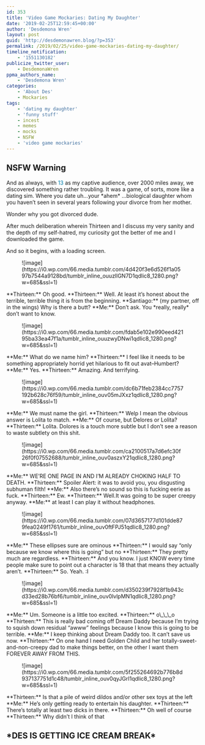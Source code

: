 ```yaml
---
id: 353
title: 'Video Game Mockaries: Dating My Daughter'
date: '2019-02-25T12:59:45+00:00'
author: 'Desdemona Wren'
layout: post
guid: 'http://desdemonawren.blog/?p=353'
permalink: /2019/02/25/video-game-mockaries-dating-my-daughter/
timeline_notification:
    - '1551130182'
publicize_twitter_user:
    - DesdemonaWren
ppma_authors_name:
    - 'Desdemona Wren'
categories:
    - 'About Des'
    - Mockaries
tags:
    - 'dating my daughter'
    - 'funny stuff'
    - incest
    - memes
    - mocks
    - NSFW
    - 'video game mockaries'
---
```


## NSFW Warning

And as always, with <font color="#007fac">13 </font>as my captive audience, over 2000 miles away, we discovered something rather troubling. It was a game, of sorts, more like a dating sim. Where you date uh…your \*ahem\* …biological daughter whom you haven’t seen in several years following your divorce from her mother.

Wonder why you got divorced dude.

After much deliberation wherein Thirteen and I discuss my very sanity and the depth of my self-hatred, my curiosity got the better of me and I downloaded the game.

And so it begins, with a loading screen.

<div class="wp-block-image"><figure class="aligncenter">![image](https://i0.wp.com/66.media.tumblr.com/4d420f3e6d526f1a0597b7544a9128bd/tumblr_inline_ouuzllGN7D1qdlic8_1280.png?w=685&ssl=1)</figure></div>**Thirteen:** Oh good.   
**Thirteen:** Well. At least it’s honest about the terrible, terrible thing it is from the beginning.   
**Santiago:** (my partner, off in the wings) Why is there a butt?  
**Me:** Don’t ask. You *really, really* don’t want to know.

<div class="wp-block-image"><figure class="aligncenter">![image](https://i0.wp.com/66.media.tumblr.com/fdab5e102e990eed42195ba33ea47f1a/tumblr_inline_ouuzwyDNwi1qdlic8_1280.png?w=685&ssl=1)</figure></div>**Me:** What do we name him?  
**Thirteen:** I feel like it needs to be something appropriately horrid yet hilarious to fit out avat–Humbert?   
**Me:** Yes.   
**Thirteen:** Amazing. And terrifying.

<div class="wp-block-image"><figure class="aligncenter">![image](https://i0.wp.com/66.media.tumblr.com/dc6b71feb2384cc7757192b628c76f59/tumblr_inline_ouv05mJXxz1qdlic8_1280.png?w=685&ssl=1)</figure></div>**Me:** We must name the girl.  
**Thirteen:**  Welp I mean the obvious answer is Lolita to match.  
**Me:** Of course, but Delores or Lolita?  
**Thirteen:** Lolita. Dolores is a touch more subtle but I don’t see a reason to waste subtlety on this shit.

<div class="wp-block-image"><figure class="aligncenter">![image](https://i0.wp.com/66.media.tumblr.com/ca2100517a7d6efc30f26f0f07552688/tumblr_inline_ouv0aszxY21qdlic8_1280.png?w=685&ssl=1)</figure></div>**Me:** WE’RE ONE PAGE IN AND I’M ALREADY CHOKING HALF TO DEATH.  
**Thirteen:** Spoiler Alert: it was to avoid you, you disgusting subhuman filth!   
**Me:** Also there’s no sound so this is fucking eerie as fuck.   
**Thirteen:**  Ew.   
**Thirteen:** Well.It was going to be super creepy anyway.  
**Me:**  at least I can play it without headphones.

<div class="wp-block-image"><figure class="aligncenter">![image](https://i0.wp.com/66.media.tumblr.com/07d3657177d101dde879fea0249f1761/tumblr_inline_ouv0ftFPJ51qdlic8_1280.png?w=685&ssl=1)</figure></div>**Me:** These ellipses sure are ominous   
**Thirteen:**  I would say “only because we know where this is going” but no   
**Thirteen:**  They pretty much are regardless.  
**Thirteen:**  And you know. I just KNOW every time people make sure to point out a character is 18 that that means they actually aren’t.   
**Thirteen:** So. Yeah. :I

<div class="wp-block-image"><figure class="aligncenter">![image](https://i0.wp.com/66.media.tumblr.com/d350239f7928f1b943cd33ed28b76bf6/tumblr_inline_ouv0lvlpMN1qdlic8_1280.png?w=685&ssl=1)</figure></div>**Me:**  Um. Someone is a little too excited.   
**Thirteen:**  o\_\_\_o   
**Thirteen:**  This is really bad coming off Dream Daddy because I’m trying to squish down residual “awww” feelings because I know this is going to be terrible.   
**Me:**  I keep thinking about Dream Daddy too. It can’t save us now.   
**Thirteen:** On one hand I need Golden Child and her totally-sweet-and-non-creepy dad to make things better, on the other I want them FOREVER AWAY FROM THIS.

<div class="wp-block-image"><figure class="aligncenter">![image](https://i0.wp.com/66.media.tumblr.com/5f255264692b776b8d937137751d1c48/tumblr_inline_ouv0qyJGrI1qdlic8_1280.png?w=685&ssl=1)</figure></div>**Thirteen:** Is that a pile of weird dildos and/or other sex toys at the left  
**Me:** He’s only getting ready to entertain his daughter.   
**Thirteen:** There’s totally at least two dicks in there.  
**Thirteen:** Oh well of course  
**Thirteen:** Why didn’t I think of that

## **\*DES IS GETTING ICE CREAM BREAK\***